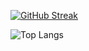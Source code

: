 

[![GitHub Streak](https://streak-stats.demolab.com?user=norf-90&theme=dark&hide_border=true&border_radius=30&card_width=300&ring=09EB26&currStreakLabel=EBEBEB)](https://git.io/streak-stats)

![Top Langs](https://github-readme-stats.vercel.app/api/top-langs/?username=norf-90&size_weight=0.5&count_weight=0.5)



